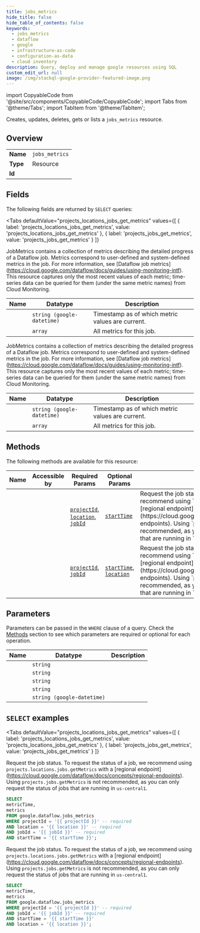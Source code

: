 ```yaml
--- 
title: jobs_metrics
hide_title: false
hide_table_of_contents: false
keywords:
  - jobs_metrics
  - dataflow
  - google
  - infrastructure-as-code
  - configuration-as-data
  - cloud inventory
description: Query, deploy and manage google resources using SQL
custom_edit_url: null
image: /img/stackql-google-provider-featured-image.png
---
```


import CopyableCode from '@site/src/components/CopyableCode/CopyableCode';
import Tabs from '@theme/Tabs';
import TabItem from '@theme/TabItem';

Creates, updates, deletes, gets or lists a <code>jobs_metrics</code> resource.

## Overview
<table><tbody>
<tr><td><b>Name</b></td><td><code>jobs_metrics</code></td></tr>
<tr><td><b>Type</b></td><td>Resource</td></tr>
<tr><td><b>Id</b></td><td><CopyableCode code="google.dataflow.jobs_metrics" /></td></tr>
</tbody></table>

## Fields

The following fields are returned by `SELECT` queries:

<Tabs
    defaultValue="projects_locations_jobs_get_metrics"
    values={[
        { label: 'projects_locations_jobs_get_metrics', value: 'projects_locations_jobs_get_metrics' },
        { label: 'projects_jobs_get_metrics', value: 'projects_jobs_get_metrics' }
    ]}
>
<TabItem value="projects_locations_jobs_get_metrics">

JobMetrics contains a collection of metrics describing the detailed progress of a Dataflow job. Metrics correspond to user-defined and system-defined metrics in the job. For more information, see [Dataflow job metrics] (https://cloud.google.com/dataflow/docs/guides/using-monitoring-intf). This resource captures only the most recent values of each metric; time-series data can be queried for them (under the same metric names) from Cloud Monitoring.

<table>
<thead>
    <tr>
    <th>Name</th>
    <th>Datatype</th>
    <th>Description</th>
    </tr>
</thead>
<tbody>
<tr>
    <td><CopyableCode code="metricTime" /></td>
    <td><code>string (google-datetime)</code></td>
    <td>Timestamp as of which metric values are current.</td>
</tr>
<tr>
    <td><CopyableCode code="metrics" /></td>
    <td><code>array</code></td>
    <td>All metrics for this job.</td>
</tr>
</tbody>
</table>
</TabItem>
<TabItem value="projects_jobs_get_metrics">

JobMetrics contains a collection of metrics describing the detailed progress of a Dataflow job. Metrics correspond to user-defined and system-defined metrics in the job. For more information, see [Dataflow job metrics] (https://cloud.google.com/dataflow/docs/guides/using-monitoring-intf). This resource captures only the most recent values of each metric; time-series data can be queried for them (under the same metric names) from Cloud Monitoring.

<table>
<thead>
    <tr>
    <th>Name</th>
    <th>Datatype</th>
    <th>Description</th>
    </tr>
</thead>
<tbody>
<tr>
    <td><CopyableCode code="metricTime" /></td>
    <td><code>string (google-datetime)</code></td>
    <td>Timestamp as of which metric values are current.</td>
</tr>
<tr>
    <td><CopyableCode code="metrics" /></td>
    <td><code>array</code></td>
    <td>All metrics for this job.</td>
</tr>
</tbody>
</table>
</TabItem>
</Tabs>

## Methods

The following methods are available for this resource:

<table>
<thead>
    <tr>
    <th>Name</th>
    <th>Accessible by</th>
    <th>Required Params</th>
    <th>Optional Params</th>
    <th>Description</th>
    </tr>
</thead>
<tbody>
<tr>
    <td><a href="#projects_locations_jobs_get_metrics"><CopyableCode code="projects_locations_jobs_get_metrics" /></a></td>
    <td><CopyableCode code="select" /></td>
    <td><a href="#parameter-projectId"><code>projectId</code></a>, <a href="#parameter-location"><code>location</code></a>, <a href="#parameter-jobId"><code>jobId</code></a></td>
    <td><a href="#parameter-startTime"><code>startTime</code></a></td>
    <td>Request the job status. To request the status of a job, we recommend using `projects.locations.jobs.getMetrics` with a [regional endpoint] (https://cloud.google.com/dataflow/docs/concepts/regional-endpoints). Using `projects.jobs.getMetrics` is not recommended, as you can only request the status of jobs that are running in `us-central1`.</td>
</tr>
<tr>
    <td><a href="#projects_jobs_get_metrics"><CopyableCode code="projects_jobs_get_metrics" /></a></td>
    <td><CopyableCode code="select" /></td>
    <td><a href="#parameter-projectId"><code>projectId</code></a>, <a href="#parameter-jobId"><code>jobId</code></a></td>
    <td><a href="#parameter-startTime"><code>startTime</code></a>, <a href="#parameter-location"><code>location</code></a></td>
    <td>Request the job status. To request the status of a job, we recommend using `projects.locations.jobs.getMetrics` with a [regional endpoint] (https://cloud.google.com/dataflow/docs/concepts/regional-endpoints). Using `projects.jobs.getMetrics` is not recommended, as you can only request the status of jobs that are running in `us-central1`.</td>
</tr>
</tbody>
</table>

## Parameters

Parameters can be passed in the `WHERE` clause of a query. Check the [Methods](#methods) section to see which parameters are required or optional for each operation.

<table>
<thead>
    <tr>
    <th>Name</th>
    <th>Datatype</th>
    <th>Description</th>
    </tr>
</thead>
<tbody>
<tr id="parameter-jobId">
    <td><CopyableCode code="jobId" /></td>
    <td><code>string</code></td>
    <td></td>
</tr>
<tr id="parameter-location">
    <td><CopyableCode code="location" /></td>
    <td><code>string</code></td>
    <td></td>
</tr>
<tr id="parameter-projectId">
    <td><CopyableCode code="projectId" /></td>
    <td><code>string</code></td>
    <td></td>
</tr>
<tr id="parameter-location">
    <td><CopyableCode code="location" /></td>
    <td><code>string</code></td>
    <td></td>
</tr>
<tr id="parameter-startTime">
    <td><CopyableCode code="startTime" /></td>
    <td><code>string (google-datetime)</code></td>
    <td></td>
</tr>
</tbody>
</table>

## `SELECT` examples

<Tabs
    defaultValue="projects_locations_jobs_get_metrics"
    values={[
        { label: 'projects_locations_jobs_get_metrics', value: 'projects_locations_jobs_get_metrics' },
        { label: 'projects_jobs_get_metrics', value: 'projects_jobs_get_metrics' }
    ]}
>
<TabItem value="projects_locations_jobs_get_metrics">

Request the job status. To request the status of a job, we recommend using `projects.locations.jobs.getMetrics` with a [regional endpoint] (https://cloud.google.com/dataflow/docs/concepts/regional-endpoints). Using `projects.jobs.getMetrics` is not recommended, as you can only request the status of jobs that are running in `us-central1`.

```sql
SELECT
metricTime,
metrics
FROM google.dataflow.jobs_metrics
WHERE projectId = '{{ projectId }}' -- required
AND location = '{{ location }}' -- required
AND jobId = '{{ jobId }}' -- required
AND startTime = '{{ startTime }}';
```
</TabItem>
<TabItem value="projects_jobs_get_metrics">

Request the job status. To request the status of a job, we recommend using `projects.locations.jobs.getMetrics` with a [regional endpoint] (https://cloud.google.com/dataflow/docs/concepts/regional-endpoints). Using `projects.jobs.getMetrics` is not recommended, as you can only request the status of jobs that are running in `us-central1`.

```sql
SELECT
metricTime,
metrics
FROM google.dataflow.jobs_metrics
WHERE projectId = '{{ projectId }}' -- required
AND jobId = '{{ jobId }}' -- required
AND startTime = '{{ startTime }}'
AND location = '{{ location }}';
```
</TabItem>
</Tabs>
